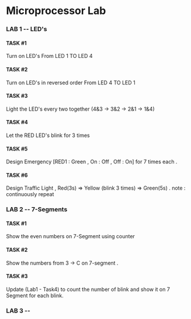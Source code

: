 # Microprocessor Lab
### LAB 1 -- LED's
#### TASK #1 
Turn on LED's From LED 1 TO LED 4

#### TASK #2
Turn on LED's in reversed order From LED 4 TO LED 1

#### TASK #3
Light the LED's every two together (4&3 -> 3&2 -> 2&1 -> 1&4)

#### TASK #4 
Let the RED LED's blink for 3 times 

#### TASK #5 
Design Emergency [RED1 : Green , On : Off , Off : On] for 7 times each .

#### TASK #6
Design Traffic Light , Red(3s) => Yellow (blink 3 times) => Green(5s) . 
note : continuously repeat 

### LAB 2 -- 7-Segments
#### TASK #1 
Show the even numbers on 7-Segment using counter

#### TASK #2
Show the numbers from 3 -> C on 7-segment .

#### TASK #3
Update (Lab1 - Task4) to count the number of blink and show it on 7 Segment for each blink.


### LAB 3 -- 

